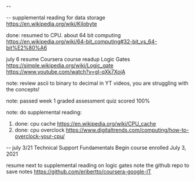 --



--
supplemental reading for data storage https://en.wikipedia.org/wiki/Kilobyte

done: resumed to CPU.
about 64 bit computing https://en.wikipedia.org/wiki/64-bit_computing#32-bit_vs_64-bit%E2%80%A6



july 6 resume Coursera course 
readup Logic Gates https://simple.wikipedia.org/wiki/Logic_gate https://www.youtube.com/watch?v=gI-qXk7XojA

note: review ascii to binary to decimal in YT videos, you are struggling with the concepts!

note: passed week 1 graded assessment quiz scored 100%

note: do supplemental reading:
1. done: cpu cache https://en.wikipedia.org/wiki/CPU_cache
2. done: cpu overclock https://www.digitaltrends.com/computing/how-to-overclock-your-cpu/


--
july 3/21
Technical Support Fundamentals
Begin course enrolled July 3, 2021

resume next to supplemental reading on logic gates
note the github repo to save notes https://github.com/eribertto/coursera-google-IT
